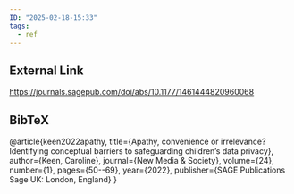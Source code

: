```yaml
---
ID: "2025-02-18-15:33"
tags:
  - ref
---
```

## External Link

https://journals.sagepub.com/doi/abs/10.1177/1461444820960068
## BibTeX

@article{keen2022apathy,
  title={Apathy, convenience or irrelevance? Identifying conceptual barriers to safeguarding children’s data privacy},
  author={Keen, Caroline},
  journal={New Media \& Society},
  volume={24},
  number={1},
  pages={50--69},
  year={2022},
  publisher={SAGE Publications Sage UK: London, England}
}